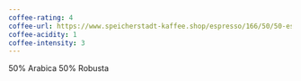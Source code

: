 ```yaml
---
coffee-rating: 4
coffee-url: https://www.speicherstadt-kaffee.shop/espresso/166/50/50-espressomischung
coffee-acidity: 1
coffee-intensity: 3
---
```

50% Arabica 
50% Robusta